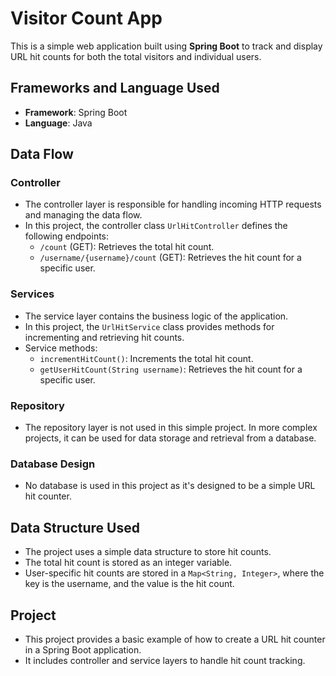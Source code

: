 # Visitor Count App

This is a simple web application built using **Spring Boot** to track and display URL hit counts for both the total visitors and individual users.

## Frameworks and Language Used

- **Framework**: Spring Boot
- **Language**: Java

## Data Flow

### Controller

- The controller layer is responsible for handling incoming HTTP requests and managing the data flow.
- In this project, the controller class `UrlHitController` defines the following endpoints:
    - `/count` (GET): Retrieves the total hit count.
    - `/username/{username}/count` (GET): Retrieves the hit count for a specific user.

### Services

- The service layer contains the business logic of the application.
- In this project, the `UrlHitService` class provides methods for incrementing and retrieving hit counts.
- Service methods:
    - `incrementHitCount()`: Increments the total hit count.
    - `getUserHitCount(String username)`: Retrieves the hit count for a specific user.

### Repository

- The repository layer is not used in this simple project. In more complex projects, it can be used for data storage and retrieval from a database.

### Database Design

- No database is used in this project as it's designed to be a simple URL hit counter.

## Data Structure Used

- The project uses a simple data structure to store hit counts.
- The total hit count is stored as an integer variable.
- User-specific hit counts are stored in a `Map<String, Integer>`, where the key is the username, and the value is the hit count.

## Project

- This project provides a basic example of how to create a URL hit counter in a Spring Boot application.
- It includes controller and service layers to handle hit count tracking.
